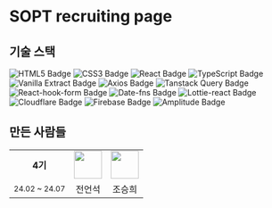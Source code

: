# SOPT recruiting page

## 기술 스택

<img src="https://img.shields.io/badge/HTML5-e34f26?style=flat-square&logo=html5&logoColor=white" alt="HTML5 Badge"/></a>
<img src="https://img.shields.io/badge/CSS3-1572B6?style=flat-square&logo=css3&logoColor=white" alt="CSS3 Badge"/></a>
<img src="https://img.shields.io/badge/React-61DAFB?style=flat-square&logo=react&logoColor=white" alt="React Badge"/></a>
<img src="https://img.shields.io/badge/TypeScript-3776AB?style=flat-square&logo=typescript&logoColor=white" alt="TypeScript Badge"/></a>
<img src="https://img.shields.io/badge/Vanilla--extract-7F5D4C?style=flat-square&logo=vanilla-extract&logoColor=white" alt="Vanilla Extract Badge"/>
</a>
<img src="https://img.shields.io/badge/Axios-5A29E4?style=flat-square&logo=axios&logoColor=white" alt="Axios Badge"/></a>
<img src="https://img.shields.io/badge/Tanstack%20Query-FF4154?style=flat-square&logo=react-query&logoColor=white" alt="Tanstack Query Badge"/></a>
<img src="https://img.shields.io/badge/React--hook--form-EC5990?style=flat-square&logo=react-hook-form&logoColor=white" alt="React-hook-form Badge"/></a>
<img src="https://img.shields.io/badge/Date--fns-3D7DCA?style=flat-square&logo=date-fns&logoColor=white" alt="Date-fns Badge"/></a>
<img src="https://img.shields.io/badge/Lottie--react-8DD6F9?style=flat-square&logo=lottie-react&logoColor=white" alt="Lottie-react Badge"/></a>
<img src="https://img.shields.io/badge/Cloudflare-F38020?style=flat-square&logo=cloudflare&logoColor=white" alt="Cloudflare Badge"/></a>
<img src="https://img.shields.io/badge/Firebase-FFCA28?style=flat-square&logo=firebase&logoColor=white" alt="Firebase Badge"/></a>
<img src="https://img.shields.io/badge/Amplitude-FF9D00?style=flat-square&logo=amplitude&logoColor=white" alt="Amplitude Badge"/></a>

## 만든 사람들

<div align="center">
<table align="center">
<tr>
   <tr align="center">
      <td >
       <b>4기</b>
      </td>
       <td>
            <a href="https://github.com/eonseok-jeon">
              <img src="https://github.com/eonseok-jeon.png" width="50" />
            </a> 
        </td>
        <td >
            <a href="https://github.com/lydiacho">
              <img src="https://github.com/lydiacho.png" width="50" />
            </a>
        </td>
    </tr>
    <tr align="center">
     <td><sub>24.02 ~ 24.07</sup></td>
        <td>
            전언석 <br />
        </td>
        <td>
            조승희 <br/>
        </td>
    </tr>
</tr>
</table>
</div>
